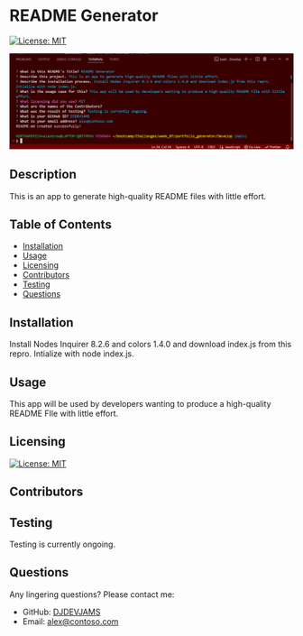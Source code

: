 # README Generator

[![License: MIT](https://img.shields.io/badge/License-MIT-yellow.svg)](https://opensource.org/licenses/MIT)

![alt text](./images/README.png)

## Description
This is an app to generate high-quality README files with little effort.

## Table of Contents
- [Installation](#installation)
- [Usage](#usage)
- [Licensing](#licensing)
- [Contributors](#contributors)
- [Testing](#testing)
- [Questions](#questions)

## Installation
Install Nodes Inquirer 8.2.6 and colors 1.4.0 and download index.js from this repro. Intialize with node index.js.

## Usage
This app will be used by developers wanting to produce a high-quality README FIle with little effort. 

## Licensing
[![License: MIT](https://img.shields.io/badge/License-MIT-yellow.svg)](https://opensource.org/licenses/MIT)

## Contributors


## Testing
Testing is currently ongoing.

## Questions
Any lingering questions? Please contact me:
- GitHub: [DJDEVJAMS](https://github.com/DJDEVJAMS)
- Email: alex@contoso.com
